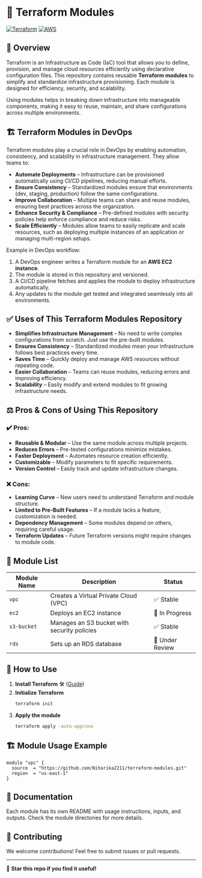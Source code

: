 # 🚀 Terraform Modules 

[![Terraform](https://img.shields.io/badge/Terraform-v1.x-623CE4?style=for-the-badge&logo=terraform)](https://www.terraform.io/)
[![AWS](https://img.shields.io/badge/AWS-Cloud-FF9900?style=for-the-badge&logo=amazon-aws)](https://aws.amazon.com/)

## 📌 Overview
Terraform is an Infrastructure as Code (IaC) tool that allows you to define, provision, and manage cloud resources efficiently using declarative configuration files. This repository contains reusable **Terraform modules** to simplify and standardize infrastructure provisioning. Each module is designed for efficiency, security, and scalability.

Using modules helps in breaking down infrastructure into manageable components, making it easy to reuse, maintain, and share configurations across multiple environments.

## 🏗️ Terraform Modules in DevOps
Terraform modules play a crucial role in DevOps by enabling automation, consistency, and scalability in infrastructure management. They allow teams to:
- **Automate Deployments** – Infrastructure can be provisioned automatically using CI/CD pipelines, reducing manual efforts.
- **Ensure Consistency** – Standardized modules ensure that environments (dev, staging, production) follow the same configurations.
- **Improve Collaboration** – Multiple teams can share and reuse modules, ensuring best practices across the organization.
- **Enhance Security & Compliance** – Pre-defined modules with security policies help enforce compliance and reduce risks.
- **Scale Efficiently** – Modules allow teams to easily replicate and scale resources, such as deploying multiple instances of an application or managing multi-region setups.

Example in DevOps workflow:
1. A DevOps engineer writes a Terraform module for an **AWS EC2 instance**.
2. The module is stored in this repository and versioned.
3. A CI/CD pipeline fetches and applies the module to deploy infrastructure automatically.
4. Any updates to the module get tested and integrated seamlessly into all environments.

## ✅ Uses of This Terraform Modules Repository
- **Simplifies Infrastructure Management** – No need to write complex configurations from scratch. Just use the pre-built modules.
- **Ensures Consistency** – Standardized modules mean your infrastructure follows best practices every time.
- **Saves Time** – Quickly deploy and manage AWS resources without repeating code.
- **Easier Collaboration** – Teams can reuse modules, reducing errors and improving efficiency.
- **Scalability** – Easily modify and extend modules to fit growing infrastructure needs.

## ⚖️ Pros & Cons of Using This Repository

### **✔️ Pros:**
- **Reusable & Modular** – Use the same module across multiple projects.
- **Reduces Errors** – Pre-tested configurations minimize mistakes.
- **Faster Deployment** – Automates resource creation efficiently.
- **Customizable** – Modify parameters to fit specific requirements.
- **Version Control** – Easily track and update infrastructure changes.

### **❌ Cons:**
- **Learning Curve** – New users need to understand Terraform and module structure.
- **Limited to Pre-Built Features** – If a module lacks a feature, customization is needed.
- **Dependency Management** – Some modules depend on others, requiring careful usage.
- **Terraform Updates** – Future Terraform versions might require changes to module code.

## 📂 Module List
| Module Name      | Description                                      | Status |
|-----------------|--------------------------------------------------|--------|
| `vpc`          | Creates a Virtual Private Cloud (VPC)            | ✅ Stable |
| `ec2`          | Deploys an EC2 instance                          | 🚀 In Progress |
| `s3-bucket`    | Manages an S3 bucket with security policies      | ✅ Stable |
| `rds`          | Sets up an RDS database                          | 🔧 Under Review |

## 📜 How to Use
1. **Install Terraform** 🛠️ ([Guide](https://developer.hashicorp.com/terraform/tutorials/aws-get-started/install-cli))
2. **Initialize Terraform**
   ```sh
   terraform init
   ```
3. **Apply the module**
   ```sh
   terraform apply -auto-approve
   ```

## 🏗️ Module Usage Example
```hcl
module "vpc" {
  source  = "https://github.com/Niharika2211/terraform-modules.git"
  region  = "us-east-1"
}
```

## 📖 Documentation
Each module has its own README with usage instructions, inputs, and outputs. Check the module directories for more details.

## 🤝 Contributing
We welcome contributions! Feel free to submit issues or pull requests.

---
🌟 **Star this repo if you find it useful!**

